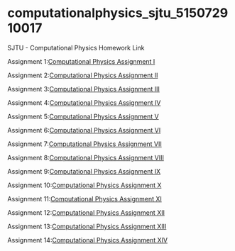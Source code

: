 # computationalphysics_sjtu_515072910017

SJTU - Computational Physics Homework Link

Assignment 1:[Computational Physics Assignment I](https://www.zybuluo.com/wulizha/note/1063703)

Assignment 2:[Computational Physics Assignment II](https://www.zybuluo.com/wulizha/note/1073143)

Assignment 3:[Computational Physics Assignment III](https://www.zybuluo.com/wulizha/note/1083828)

Assignment 4:[Computational Physics Assignment IV](https://www.zybuluo.com/wulizha/note/1090553)

Assignment 5:[Computational Physics Assignment V](https://www.zybuluo.com/wulizha/note/1100701)

Assignment 6:[Computational Physics Assignment VI](https://www.zybuluo.com/wulizha/note/1107272)

Assignment 7:[Computational Physics Assignment VII](https://www.zybuluo.com/wulizha/note/1117141)

Assignment 8:[Computational Physics Assignment VIII](https://www.zybuluo.com/wulizha/note/1136362)

Assignment 9:[Computational Physics Assignment IX](https://www.zybuluo.com/wulizha/note/1144455)

Assignment 10:[Computational Physics Assignment X](https://www.zybuluo.com/wulizha/note/1149400)

Assignment 11:[Computational Physics Assignment XI](https://www.zybuluo.com/wulizha/note/1164680)

Assignment 12:[Computational Physics Assignment XII](https://www.zybuluo.com/wulizha/note/1167527)

Assignment 13:[Computational Physics Assignment XIII](https://www.zybuluo.com/wulizha/note/1179056)

Assignment 14:[Computational Physics Assignment XIV](https://www.zybuluo.com/wulizha/note/1183828)